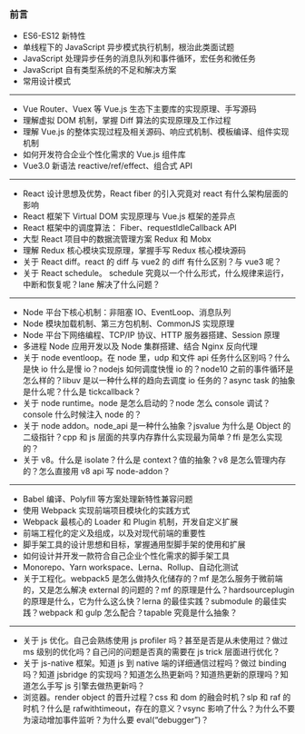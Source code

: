 ### 前言

- ES6-ES12 新特性
- 单线程下的 JavaScript 异步模式执行机制，根治此类面试题
- JavaScript 处理异步任务的消息队列和事件循环，宏任务和微任务
- JavaScript 自有类型系统的不足和解决方案
- 常用设计模式

---

- Vue Router、Vuex 等 Vue.js 生态下主要库的实现原理、手写源码
- 理解虚拟 DOM 机制，掌握 Diff 算法的实现原理及工作过程
- 理解 Vue.js 的整体实现过程及相关源码、响应式机制、模板编译、组件实现机制
- 如何开发符合企业个性化需求的 Vue.js 组件库
- Vue3.0 新语法 reactive/ref/effect、组合式 API

---

- React 设计思想及优势，React fiber 的引入究竟对 react 有什么架构层面的影响
- React 框架下 Virtual DOM 实现原理与 Vue.js 框架的差异点
- React 框架中的调度算法： Fiber、requestIdleCallback API
- 大型 React 项目中的数据流管理方案 Redux 和 Mobx
- 理解 Redux 核心模块实现原理，掌握手写 Redux 核心模块源码
- 关于 React diff。react 的 diff 与 vue2 的 diff 有什么区别？与 vue3 呢？
- 关于 React schedule。 schedule 究竟以一个什么形式，什么规律来运行，中断和恢复呢？lane 解决了什么问题？

---

- Node 平台下核心机制：非阻塞 IO、EventLoop、消息队列
- Node 模块加载机制、第三方包机制、CommonJS 实现原理
- Node 平台下网络编程、TCP/IP 协议、HTTP 服务器搭建、Session 原理
- 多进程 Node 应用开发以及 Node 集群搭建、结合 Nginx 反向代理
- 关于 node eventloop。在 node 里，udp 和文件 api 任务什么区别吗？什么是快 io 什么是慢 io？nodejs 如何调度快慢 io 的？node10 之前的事件循环是怎么样的？libuv 是以一种什么样的趋向去调度 io 任务的？async task 的抽象是什么呢？什么是 tickcallback？
- 关于 node runtime。node 是怎么启动的？node 怎么 console 调试？console 什么时候注入 node 的？
- 关于 node addon。node_api 是一种什么抽象？jsvalue 为什么是 Object 的二级指针？cpp 和 js 层面的共享内存靠什么实现最为简单？ffi 是怎么实现的？
- 关于 v8。什么是 isolate？什么是 context？值的抽象？v8 是怎么管理内存的？怎么直接用 v8 api 写 node-addon？

---

- Babel 编译、Polyfill 等方案处理新特性兼容问题
- 使用 Webpack 实现前端项目模块化的实践方式
- Webpack 最核心的 Loader 和 Plugin 机制，开发自定义扩展
- 前端工程化的定义及组成，以及对现代前端的重要性
- 脚手架工具的设计思想和目标，掌握通用型脚手架的使用和扩展
- 如何设计并开发一款符合自己企业个性化需求的脚手架工具
- Monorepo、Yarn workspace、Lerna、Rollup、自动化测试
- 关于工程化。webpack5 是怎么做持久化储存的？mf 是怎么服务于微前端的，又是怎么解决 external 的问题的？mf 的原理是什么？hardsourceplugin 的原理是什么，它为什么这么快？lerna 的最佳实践？submodule 的最佳实践？webpack 和 gulp 怎么配合？tapable 究竟是什么抽象？

---

- 关于 js 优化。自己会熟练使用 js profiler 吗？甚至是否是从未使用过？做过 ms 级别的优化吗？自己问的问题是否真的需要在 js trick 层面进行优化？
- 关于 js-native 框架。知道 js 到 native 端的详细通信过程吗？做过 binding 吗？知道 jsbridge 的实现吗？知道怎么热更新吗？知道热更新的原理吗？知道怎么手写 js 引擎去做热更新吗？
- 浏览器。render object 的晋升过程？css 和 dom 的融会时机？slp 和 raf 的时机？什么是 rafwithtimeout，存在的意义？vsync 影响了什么？为什么不要为滚动增加事件监听？为什么要 eval(“debugger”)？
